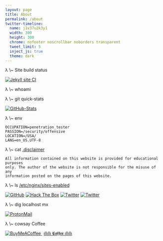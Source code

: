 ```yaml
---
layout: page
title: About
permalink: /about
twitter-timeline:
  name: j1v37u2k3y1
  width: 300
  height: 300
  chrome: nofooter noscrollbar noborders transparent
  tweet_limit: 5
  inject_js: true
  theme: dark
---
```


<div class="about-header">
<span class="lambda">λ</span> <span class="tilde">\~</span> Site build status
</div>
<p>
<a href="https://github.com/j1v37u2k3y/j1v37u2k3y.github.io/actions" target="_blank"><img alt="Jekyll site CI" src="https://github.com/j1v37u2k3y/j1v37u2k3y.github.io/workflows/Jekyll%20site%20CI/badge.svg?branch=master"></a>
<!--[![Jekyll site CI](https://github.com/j1v37u2k3y/j1v37u2k3y.github.io/workflows/Jekyll%20site%20CI/badge.svg?branch=master)](https://github.com/j1v37u2k3y/j1v37u2k3y.github.io/actions)-->
</p>

<div class="about-header">
<span class="lambda">λ</span> <span class="tilde">\~</span> whoami
</div>
<p>
<!--[![HackTheBox-Badge](http://www.hackthebox.eu/badge/image/29519)](https://www.hackthebox.eu/profile/29519)-->
<a href="https://app.hackthebox.eu/profile/29519" target="_blank"><script src="https://www.hackthebox.eu/badge/29519"></script></a>
</p>

<div class="about-header">
<span class="lambda">λ</span> <span class="tilde">\~</span> git quick-stats
</div>

[![GitHub-Stats](https://github-readme-stats.vercel.app/api?username=j1v37u2k3y&hide=issues&show_icons=true&include_all_commits=true&theme=chartreuse-dark)](https://github.com/j1v37u2k3y)

<div class="about-header">
<span class="lambda">λ</span> <span class="tilde">\~</span> env
</div>


```
OCCUPATION=penetration_tester
PASSION=/security/offensive
LOCATION=/USA/
LANG=en_US.UTF-8
```


<div class="about-header">
<span class="lambda">λ</span> <span class="tilde">\~</span> cat <span style="text-decoration:underline">.disclaimer</span>
</div>


```
All information contained on this website is provided for educational purposes
only. The author of the website is not responsible for the misuse of any
information posted on the pages of this website.
```


<div class="about-header">
<span class="lambda">λ</span> <span class="tilde">\~</span> ls <span style="text-decoration:underline">/etc/nginx/sites-enabled</span>
</div>

<p>
  <a href="https://github.com/j1v37u2k3y" target="_blank"><img src="https://img.shields.io/badge/-GitHub-181717?color=black&style=for-the-badge&logo=github" alt="GitHub" /></a>
  <a href="https://www.hackthebox.eu/profile/29519" target="_blank"><img src="https://img.shields.io/badge/-hack%20the%20box-9FEF00?style=for-the-badge&logo=hack-the-box&logoColor=white" alt="Hack The Box" /></a>
  <a href="https://www.twitter.com/j1v37u2k3y" target="_blank"><img src="https://img.shields.io/badge/-twitter-9FEF00?color=blue&logo=twitter&style=for-the-badge" alt="Twitter" /></a>
  <a href="https://keybase.io/j1v37u2k3y" target="_blank"><img src="https://img.shields.io/badge/-keybase-33A0FF?style=for-the-badge&logo=keybase&logoColor=white" alt="Twitter" /></a>
</p>

<div class="about-header">
<span class="lambda">λ</span> <span class="tilde">\~</span> dig localhost mx
</div>

<p>
  <a href="mailto:j1v37u2k3y@protonmail[.]com"><img src="https://img.shields.io/badge/-ProtonMail-8B89CC?style=for-the-badge&logo=ProtonMail&logoColor=white" alt="ProtonMail" /></a>
</p>

<div class="about-header">
<span class="lambda">λ</span> <span class="tilde">\~</span> cowsay Coffee
</div>

<p>
<link href="https://fonts.googleapis.com/css?family=Lato&subset=latin,latin-ext" rel="stylesheet">
<a class="bmc-button" target="_blank" href="https://www.buymeacoffee.com/j1v37u2k3y">
<img src="https://www.buymeacoffee.com/assets/img/BMC-btn-logo.svg" alt="BuyMeACoffee">
<span style="margin-left:5px">ıllıllı 𝕮𝖔𝖋𝖋𝖊𝖊 ıllıllı</span>
</a>
</p>
